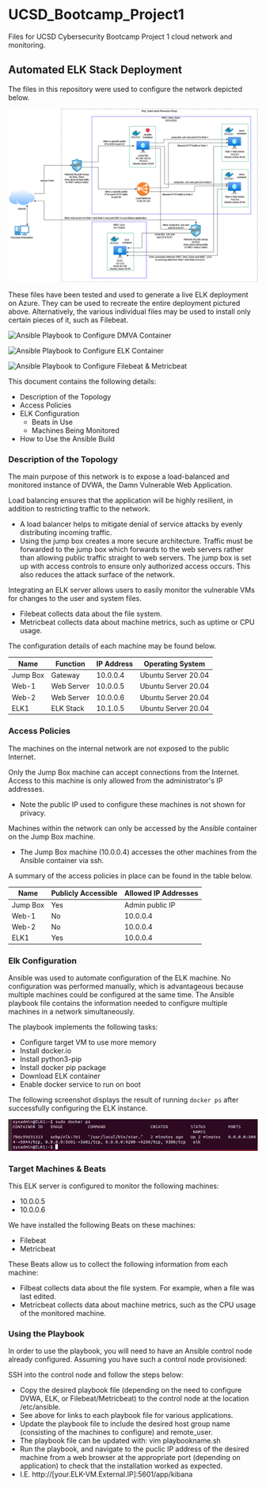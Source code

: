 # UCSD_Bootcamp_Project1
Files for UCSD Cybersecurity Bootcamp Project 1 cloud network and monitoring.

## Automated ELK Stack Deployment

The files in this repository were used to configure the network depicted below.

![alt text](Diagrams/Cloud_Project_Network.drawio.png)

These files have been tested and used to generate a live ELK deployment on Azure. They can be used to recreate the entire deployment pictured above. Alternatively, the various individual files may be used to install only certain pieces of it, such as Filebeat.

![Ansible Playbook to Configure DMVA Container](Ansible/my_playbook.yml)

![Ansible Playbook to Configure ELK Container](Ansible/project1_playbook.yml)

![Ansible Playbook to Configure Filebeat & Metricbeat](Ansible/filebeat-playbook.yml)

This document contains the following details:
- Description of the Topology
- Access Policies
- ELK Configuration
  - Beats in Use
  - Machines Being Monitored
- How to Use the Ansible Build


### Description of the Topology

The main purpose of this network is to expose a load-balanced and monitored instance of DVWA, the Damn Vulnerable Web Application.

Load balancing ensures that the application will be highly resilient, in addition to restricting traffic to the network.
- A load balancer helps to mitigate denial of service attacks by evenly distributing incoming traffic.
- Using the jump box creates a more secure architecture. Traffic must be forwarded to the jump box which forwards to the web servers rather than allowing public traffic straight to web servers. The jump box is set up with access controls to ensure only authorized access occurs. This also reduces the attack surface of the network.

Integrating an ELK server allows users to easily monitor the vulnerable VMs for changes to the user and system files.
- Filebeat collects data about the file system.
- Metricbeat collects data about machine metrics, such as uptime or CPU usage.

The configuration details of each machine may be found below.

| Name     | Function   | IP Address | Operating System    |
|----------|------------|------------|---------------------|
| Jump Box | Gateway    | 10.0.0.4   | Ubuntu Server 20.04 |
| Web-1    | Web Server | 10.0.0.5   | Ubuntu Server 20.04 |
| Web-2    | Web Server | 10.0.0.6   | Ubuntu Server 20.04 |
| ELK1     | ELK Stack  | 10.1.0.5   | Ubuntu Server 20.04 |

### Access Policies

The machines on the internal network are not exposed to the public Internet. 

Only the Jump Box machine can accept connections from the Internet. Access to this machine is only allowed from the administrator's IP addresses.
- Note the public IP used to configure these machines is not shown for privacy.

Machines within the network can only be accessed by the Ansible container on the Jump Box machine.
- The Jump Box machine (10.0.0.4) accesses the other machines from the Ansible container via ssh.

A summary of the access policies in place can be found in the table below.

| Name     | Publicly Accessible | Allowed IP Addresses |
|----------|---------------------|----------------------|
| Jump Box | Yes                 | Admin public IP      |
| Web-1    | No                  | 10.0.0.4             |
| Web-2    | No                  | 10.0.0.4             |
| ELK1     | Yes                 | 10.0.0.4             |

### Elk Configuration

Ansible was used to automate configuration of the ELK machine. No configuration was performed manually, which is advantageous because multiple machines could be configured at the same time. The Ansible playbook file contains the information needed to configure multiple machines in a network simultaneously.

The playbook implements the following tasks:
- Configure target VM to use more memory
- Install docker.io
- Install python3-pip
- Install docker pip package
- Download ELK container
- Enable docker service to run on boot

The following screenshot displays the result of running `docker ps` after successfully configuring the ELK instance.

![alt text](Images/docker_on_elk_vm.PNG)

### Target Machines & Beats
This ELK server is configured to monitor the following machines:
- 10.0.0.5
- 10.0.0.6

We have installed the following Beats on these machines:
- Filebeat
- Metricbeat

These Beats allow us to collect the following information from each machine:
- Filbeat collects data about the file system. For example, when a file was last edited.
- Metricbeat collects data about machine metrics, such as the CPU usage of the monitored machine.

### Using the Playbook
In order to use the playbook, you will need to have an Ansible control node already configured. Assuming you have such a control node provisioned: 

SSH into the control node and follow the steps below:
- Copy the desired playbook file (depending on the need to configure DVWA, ELK, or Filebeat/Metricbeat) to the control node at the location /etc/ansible.
- See above for links to each playbook file for various applications.
- Update the playbook file to include the desired host group name (consisting of the machines to configure) and remote_user.
- The playbook file can be updated with: vim playbookname.sh
- Run the playbook, and navigate to the puclic IP address of the desired machine from a web browser at the appropriate port (depending on application) to check that the installation worked as expected.
- I.E.  http://[your.ELK-VM.External.IP]:5601/app/kibana


